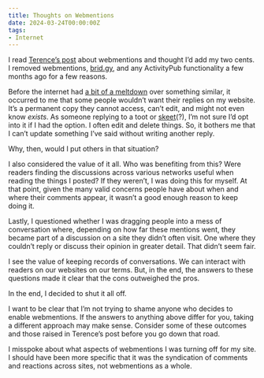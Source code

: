 ```yaml
---
title: Thoughts on Webmentions
date: 2024-03-24T00:00:00Z
tags:
- Internet
---
```

I read <a href="https://shkspr.mobi/blog/2022/12/the-ethics-of-syndicating-comments-using-webmentions/" target="_blank" rel="noopener">Terence’s post</a> about webmentions and thought I’d add my two cents. I removed webmentions, <a href="http://brid.gy/" target="_blank" rel="noopener">brid.gy</a>, and any ActivityPub functionality a few months ago for a few reasons.

Before the internet had <a href="https://techcrunch.com/2024/02/14/bluesky-and-mastodon-users-are-having-a-fight-that-could-shape-the-next-generation-of-social-media/" target="_blank" rel="noopener">a bit of a meltdown</a> over something similar, it occurred to me that some people wouldn’t want their replies on my website. It’s a permanent copy they cannot access, can’t edit, and might not even know *exists*. As someone replying to a toot or <a href="https://knowyourmeme.com/memes/skeet-bluesky-slang" target="_blank" rel="noopener">skeet</a>(?), I’m not sure I’d opt into it if I had the option. I often edit and delete things. So, it bothers me that I can’t update something I’ve said without writing another reply.

Why, then, would I put others in that situation?

I also considered the value of it all. Who was benefiting from this? Were readers finding the discussions across various networks useful when reading the things I posted? If they weren’t, I was doing this for myself. At that point, given the many valid concerns people have about when and where their comments appear, it wasn’t a good enough reason to keep doing it.

Lastly, I questioned whether I was dragging people into a mess of conversation where, depending on how far these mentions went, they became part of a discussion on a site they didn’t often visit. One where they couldn’t reply or discuss their opinion in greater detail. That didn’t seem fair.

I see the value of keeping records of conversations. We can interact with readers on our websites on our terms. But, in the end, the answers to these questions made it clear that the cons outweighed the pros.

In the end, I decided to shut it all off.

I want to be clear that I’m not trying to shame anyone who decides to enable webmentions. If the answers to anything above differ for you, taking a different approach may make sense. Consider some of these outcomes and those raised in Terence’s post before you go down that road.

I misspoke about what aspects of webmentions I was turning off for my site. I should have been more specific that it was the syndication of comments and reactions across sites, not webmentions as a whole.